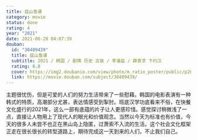 ```yaml
---
title: 兹山鱼谱
category: movie
status: done
rating: 4
year: "2021"
date: 2021-06-28 04:07:39
douban:
  id: "30409439"
  title: 兹山鱼谱
  subtitle: 2021 / 韩国 / 剧情 历史 古装 / 李濬益 / 薛景求 卞约汉
  rating: 8.8
  cover: https://img2.doubanio.com/view/photo/m_ratio_poster/public/p2634952893.jpg
  link: https://movie.douban.com/subject/30409439/
---
```


主题很忧伤，但是可爱的人们的努力生活带来了一些慰藉。韩国的电影表演有一种韩式的特质，高潮部分尤甚，表达情感受到掣肘。班底汉学功底看来不俗，在快餐文化盛行的2021年，这么一部有底蕴的片子让人更感珍惜。感觉探讨稍微浅了一点，直接让人物用上了现代人的眼光和价值观念。当然以今天为标准也有价值，今天的很多人未尝不也正在黑山岛上隐匿，过萧索不入流的生活。这个社会文化框架正走在很长很长的转型道路上，期待完成这一天到来的人们，不止我们自己。